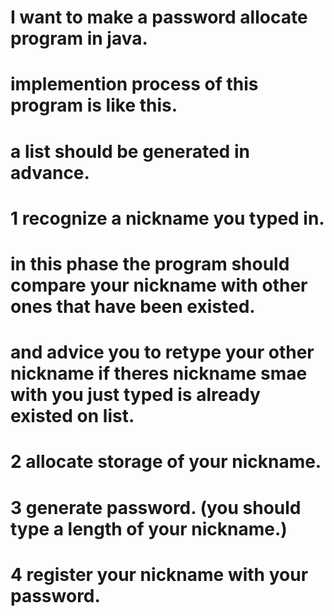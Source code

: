 # I want to make a password allocate program in java.
# implemention process of this program is like this.
# a list should be generated in advance.
# 1 recognize a nickname you typed in.
# in this phase the program should compare your nickname with other ones that have been existed.
# and advice you to retype your other nickname if theres nickname smae with you just typed is already existed on list.
# 2 allocate storage of your nickname.
# 3 generate password. (you should type a length of your nickname.)
# 4 register your nickname with your password.
